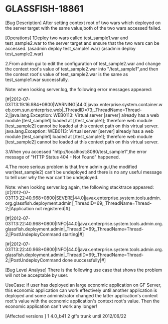 GLASSFISH-18861
===============

[Bug Description]
After setting context root of two wars which deployed on the server target with the same value,both of the two wars accessed failed.

[Operations]
1Deploy two wars called test_sample1.war and test_sample2.war to the server target and ensure that the two wars can be accessed.
(asadmin deploy test_sample1.war)
(asadmin deploy test_sample2.war)

2.From admin gui to edit the configuration of test_sample2.war and change the context root's value of test_sample2.war into "/test_sample1",and then the context root's value of test_sample2.war is the same as test_sample1.war successfully.

Note: when looking server.log, the following error messages appeared:

[#|2012-07-03T13:19:16.984+0800|WARNING|44.0|javax.enterprise.system.container.web.com.sun.enterprise.web|_ThreadID=73;_ThreadName=Thread-2;|java.lang.Exception: WEB0113: Virtual server [server] already has a web module [test_sample1] loaded at [/test_sample1]; therefore web module [test_sample2] cannot be loaded at this context path on this virtual server. 
java.lang.Exception: WEB0113: Virtual server [server] already has a web module [test_sample1] loaded at [/test_sample1]; therefore web module [test_sample2] cannot be loaded at this context path on this virtual server. 

3.When you accessed "http://localhost:8080/test_sample1",the error message of "HTTP Status 404 - Not Found" happened.

4.The more serious problem is that,from admin gui,the modified war(test_sample2) can't be undeployed and there is no any useful message to tell user why the war can't be undeployed.

Note: when looking server.log again, the following stacktrace appeared:
[#|2012-07-03T13:22:40.968+0800|SEVERE|44.0|javax.enterprise.system.tools.admin.org.glassfish.deployment.admin|_ThreadID=69;_ThreadName=Thread-2;|Application not registered|#]

[#|2012-07-03T13:22:40.968+0800|INFO|44.0|javax.enterprise.system.tools.admin.org.glassfish.deployment.admin|_ThreadID=69;_ThreadName=Thread-2;|PostUndeployCommand starting|#]

[#|2012-07-03T13:22:40.968+0800|INFO|44.0|javax.enterprise.system.tools.admin.org.glassfish.deployment.admin|_ThreadID=69;_ThreadName=Thread-2;|PostUndeployCommand done successfully|#]

[Bug Level Analyse]
There is the following use case that shows the problem will not be acceptable by user.

UseCase: if user has deployed an large economic application on GF Server, this economic application can work effectively until another 
application is deployed and some administrator changed the latter application's context root's value with the economic application's context root's value. 
Then the economic application can't work any longer!

[Affected versions ]
1 4.0_b41
2 gf's trunk until 2012/06/22


 

